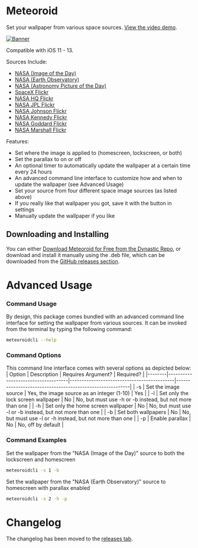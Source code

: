 # Meteoroid
Set your wallpaper from various space sources.
[View the video demo](https://youtu.be/4zlm2yrzdrQ).

[![Banner](https://github.com/JeffResc/Meteoroid/raw/master/_assets/Banners/BannerWithText.png)](#)

Compatible with iOS 11 - 13.

Sources Include:
- [NASA (Image of the Day)](https://www.nasa.gov/multimedia/imagegallery/iotd.html)
- [NASA (Earth Observatory)](https://earthobservatory.nasa.gov/topic/image-of-the-day)
- [NASA (Astronomy Picture of the Day)](https://science.nasa.gov/astronomy-picture-of-the-day)
- [SpaceX Flickr](https://www.flickr.com/photos/spacex/)
- [NASA HQ Flickr](https://www.flickr.com/photos/nasahqphoto/)
- [NASA JPL Flickr](https://www.flickr.com/photos/nasa-jpl/)
- [NASA Johnson Flickr](https://www.flickr.com/photos/nasa2explore/)
- [NASA Kennedy Flickr](https://www.flickr.com/photos/nasakennedy/)
- [NASA Goddard Flickr](https://www.flickr.com/photos/gsfc/)
- [NASA Marshall Flickr](https://www.flickr.com/photos/nasamarshall/)

Features:
- Set where the image is applied to (homescreen, lockscreen, or both)
- Set the parallax to on or off
- An optional timer to automatically update the wallpaper at a certain time every 24 hours
- An advanced command line interface to customize how and when to update the wallpaper (see Advanced Usage)
- Set your source from four different space image sources (as listed above)
- If you really like that wallpaper you got, save it with the button in settings
- Manually update the wallpaper if you like

## Downloading and Installing
You can either [Download Meteoroid for Free from the Dynastic Repo](https://repo.dynastic.co/package/com.jeffresc.meteoroid), or download and install it manually using the .deb file, which can be downloaded from the [GitHub releases section](https://github.com/JeffResc/Meteoroid/releases).

# Advanced Usage
### Command Usage
By design, this package comes bundled with an advanced command line interface for setting the wallpaper from various sources. It can be invoked from the terminal by typing the following command:
```bash
meteoroidcli --help
```
### Command Options
This command line interface comes with several options as depicted below:
| Option | Description                        | Requires Argument?                         | Required?                                                |
|--------|------------------------------------|--------------------------------------------|----------------------------------------------------------|
| -s     | Set the image source               | Yes, the image source as an integer (1-10) | Yes                                                      |
| -l     | Set only the lock screen wallpaper | No                                         | No, but must use -h or -b instead, but not more than one |
| -h     | Set only the home screen wallpaper | No                                         | No, but must use -l or -b instead, but not more than one |
| -b     | Set both wallpapers                | No                                         | No, but must use -l or -h instead, but not more than one |
| -p     | Enable parallax                    | No                                         | No, off by default                                       |
### Command Examples
Set the wallpaper from the "NASA (Image of the Day)" source to both the lockscreen and homescreen
```bash
meteoroidcli -s 1 -b
```
Set the wallpaper from the "NASA (Earth Observatory)" source to homescreen with parallax enabled
```bash
meteoroidcli -s 2 -h -p
```

# Changelog
The changelog has been moved to the [releases tab](https://github.com/JeffResc/Meteoroid/releases).

